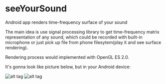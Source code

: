 seeYourSound
============

Android app renders time-frequency surface of your sound

The main idea is use signal processing library to get 
time-frequency matrix representation of any sound, which 
could be recorded with built-in microphone or just pick up
file from phone filesytem(play it and see surface rendering).

Rendering process would implemented with OpenGL ES 2.0.

It's gonna look like picture below, but in your Android device:

![alt tag](http://images04.olx.in/ui/12/69/88/1345200361_429646188_1-Pictures-of--mtalab-training-and-thesis-workece-ee-csepe-more.jpg)
![alt tag](http://i39.tinypic.com/2l8ew3t.png)
